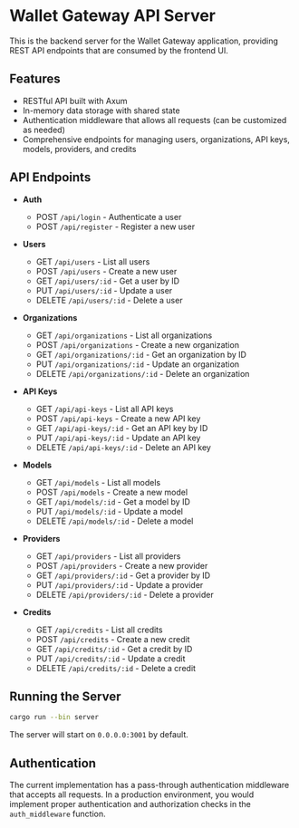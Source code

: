 # Wallet Gateway API Server

This is the backend server for the Wallet Gateway application, providing REST API endpoints that are consumed by the frontend UI.

## Features

- RESTful API built with Axum
- In-memory data storage with shared state
- Authentication middleware that allows all requests (can be customized as needed)
- Comprehensive endpoints for managing users, organizations, API keys, models, providers, and credits

## API Endpoints

- **Auth**
  - POST `/api/login` - Authenticate a user
  - POST `/api/register` - Register a new user

- **Users**
  - GET `/api/users` - List all users
  - POST `/api/users` - Create a new user
  - GET `/api/users/:id` - Get a user by ID
  - PUT `/api/users/:id` - Update a user
  - DELETE `/api/users/:id` - Delete a user

- **Organizations**
  - GET `/api/organizations` - List all organizations
  - POST `/api/organizations` - Create a new organization
  - GET `/api/organizations/:id` - Get an organization by ID
  - PUT `/api/organizations/:id` - Update an organization
  - DELETE `/api/organizations/:id` - Delete an organization

- **API Keys**
  - GET `/api/api-keys` - List all API keys
  - POST `/api/api-keys` - Create a new API key
  - GET `/api/api-keys/:id` - Get an API key by ID
  - PUT `/api/api-keys/:id` - Update an API key
  - DELETE `/api/api-keys/:id` - Delete an API key

- **Models**
  - GET `/api/models` - List all models
  - POST `/api/models` - Create a new model
  - GET `/api/models/:id` - Get a model by ID
  - PUT `/api/models/:id` - Update a model
  - DELETE `/api/models/:id` - Delete a model

- **Providers**
  - GET `/api/providers` - List all providers
  - POST `/api/providers` - Create a new provider
  - GET `/api/providers/:id` - Get a provider by ID
  - PUT `/api/providers/:id` - Update a provider
  - DELETE `/api/providers/:id` - Delete a provider

- **Credits**
  - GET `/api/credits` - List all credits
  - POST `/api/credits` - Create a new credit
  - GET `/api/credits/:id` - Get a credit by ID
  - PUT `/api/credits/:id` - Update a credit
  - DELETE `/api/credits/:id` - Delete a credit

## Running the Server

```bash
cargo run --bin server
```

The server will start on `0.0.0.0:3001` by default.

## Authentication

The current implementation has a pass-through authentication middleware that accepts all requests. In a production environment, you would implement proper authentication and authorization checks in the `auth_middleware` function. 